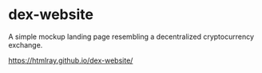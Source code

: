 # dex-website
A simple mockup landing page resembling a decentralized cryptocurrency exchange.

https://htmlray.github.io/dex-website/

